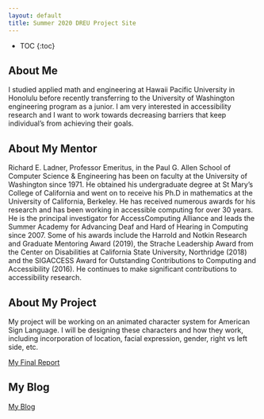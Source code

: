 ```yaml
---
layout: default
title: Summer 2020 DREU Project Site
---
```


* TOC
{:toc}

## About Me

I studied applied math and engineering at Hawaii Pacific University in Honolulu before recently transferring to the University of Washington engineering program as a junior. I am very interested in accessibility research and I want to work towards decreasing barriers that keep individual’s from achieving their goals. 

## About My Mentor

Richard E. Ladner, Professor Emeritus, in the Paul G. Allen School of Computer Science & Engineering has been on faculty at the University of Washington since 1971. He obtained his undergraduate degree at St Mary’s College of California and went on to receive his Ph.D in mathematics at the University of California, Berkeley. He has received numerous awards for his research and has been working in accessible computing for over 30 years. He is the principal investigator for AccessComputing Alliance and leads the Summer Academy for Advancing Deaf and Hard of Hearing in Computing since 2007. Some of his awards include the Harrold and Notkin Research and Graduate Mentoring Award (2019), the Strache Leadership Award from the Center on Disabilities at California State University, Northridge (2018) and the SIGACCESS Award for Outstanding Contributions to Computing and Accessibility (2016). He continues to make significant contributions to accessibility research. 

## About My Project

My project will be working on an animated character system for American Sign Language. I will be designing these characters and how they work, including incorporation of location, facial expression, gender, right vs left side, etc. 

[My Final Report](files/finalreport.pdf)

## My Blog

[My Blog](blog.html)
